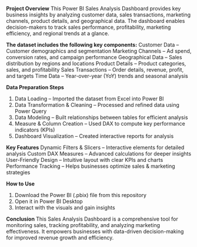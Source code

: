**Project Overview**
This Power BI Sales Analysis Dashboard provides key business insights by analyzing customer data, sales transactions, marketing channels, product details, and geographical data. The dashboard enables decision-makers to track sales performance, profitability, marketing efficiency, and regional trends at a glance.

**The dataset includes the following key components:**
Customer Data – Customer demographics and segmentation
Marketing Channels – Ad spend, conversion rates, and campaign performance
Geographical Data – Sales distribution by regions and locations
Product Details – Product categories, sales, and profitability
Sales Transactions – Order details, revenue, profit, and targets
Time Data – Year-over-year (YoY) trends and seasonal analysis

**Data Preparation Steps**
1. Data Loading – Imported the dataset from Excel into Power BI
2. Data Transformation & Cleaning – Processed and refined data using Power Query
3. Data Modeling – Built relationships between tables for efficient analysis
4. Measure & Column Creation – Used DAX to compute key performance indicators (KPIs)
5. Dashboard Visualization – Created interactive reports for analysis

**Key Features**
Dynamic Filters & Slicers – Interactive elements for detailed analysis
Custom DAX Measures – Advanced calculations for deeper insights
User-Friendly Design – Intuitive layout with clear KPIs and charts
Performance Tracking – Helps businesses optimize sales & marketing strategies

**How to Use**
1. Download the Power BI (.pbix) file from this repository
2. Open it in Power BI Desktop
3. Interact with the visuals and gain insights

**Conclusion**
This Sales Analysis Dashboard is a comprehensive tool for monitoring sales, tracking profitability, and analyzing marketing effectiveness. It empowers businesses with data-driven decision-making for improved revenue growth and efficiency.
   
